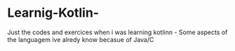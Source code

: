# Learnig-Kotlin-
Just the codes and exercices when i was learning kotlinn - Some aspects of the languagem ive alredy know becasue of Java/C

